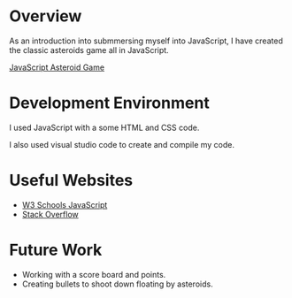 # Overview
As an introduction into submmersing myself into JavaScript, I have created the classic asteroids game all in JavaScript.


[JavaScript Asteroid Game](https://www.youtube.com/watch?v=S76ycRB8o2g&ab_channel=jakesoulier)

# Development Environment

I used JavaScript with a some HTML and CSS code.

I also used visual studio code to create and compile my code.

# Useful Websites

* [W3 Schools JavaScript](https://www.w3schools.com/js/)
* [Stack Overflow](https://stackoverflow.com/)

# Future Work

* Working with a score board and points.
* Creating bullets to shoot down floating by asteroids.

